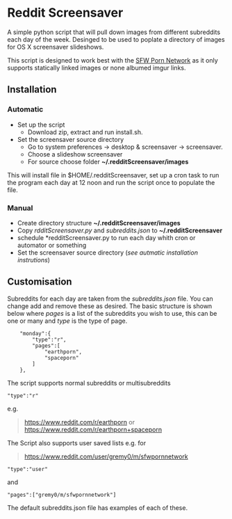 # Reddit Screensaver

A simple python script that will pull down images from different subreddits each day of the week. Desinged to be used to poplate a directory of images for OS X screensaver slideshows.

This script is designed to work best with the [SFW Porn Network](https://www.reddit.com/r/sfwpornnetwork/wiki/network) as it only supports statically linked images or none albumed imgur links.

## Installation

### Automatic
- Set up the script
	- Download zip, extract and run install.sh. 
- Set the screensaver source directory
	- Go to system preferences -> desktop & screensaver -> screensaver. 
	- Choose a slideshow screensaver
	- For source choose folder **~/.redditScreensaver/images**

This will install file in $HOME/.redditScreensaver, set up a cron task to run the program each day at 12 noon and run the script once to populate the file.

### Manual

- Create directory structure **~/.redditScreensaver/images**
- Copy *rdditScreensaver.py* and *subreddits.json* to **~/.redditScreensaver**
- schedule *redditScreensaver.py to run each day whith cron or automator or something
- Set the screensaver source directory (*see autmatic installation instrutions*)

## Customisation

Subreddits for each day are taken from the *subreddits.json* file. You can change add and remove these as desired. The basic structure is shown below where *pages* is a list of the subreddits you wish to use, this can be one or many and *type* is the type of page. 

```
	"monday":{
		"type":"r", 
		"pages":[
			"earthporn",
			"spaceporn"
		]
	},
```

The script supports normal subreddits or multisubreddits

`"type":"r"`

e.g.
> https://www.reddit.com/r/earthporn
or 
> https://www.reddit.com/r/earthporn+spaceporn

The Script also supports user saved lists e.g.
for 
> https://www.reddit.com/user/gremy0/m/sfwpornnetwork

`"type":"user"`

and

`"pages":["gremy0/m/sfwpornnetwork"]`

The default subreddits.json file has examples of each of these.

